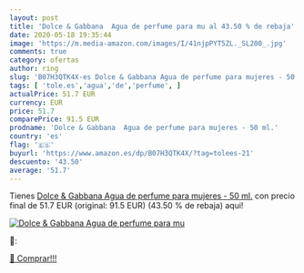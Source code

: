 ```yaml
---
layout: post
title: 'Dolce & Gabbana  Agua de perfume para mu al 43.50 % de rebaja'
date: 2020-05-18 19:35:44
image: 'https://m.media-amazon.com/images/I/41njpPYT5ZL._SL200_.jpg'
comments: true
category: ofertas
author: ring
slug: 'B07H3QTK4X-es Dolce & Gabbana Agua de perfume para mujeres - 50 ml.'
tags: [ 'tole.es','agua','de','perfume', ]
actualPrice: 51.7 EUR
currency: EUR
price: 51.7
comparePrice: 91.5 EUR
prodname: 'Dolce & Gabbana  Agua de perfume para mujeres - 50 ml.'
country: 'es'
flag: '🇪🇸'
buyurl: 'https://www.amazon.es/dp/B07H3QTK4X/?tag=tolees-21'
descuento: '43.50'
average: '51.7'
---
```


Tienes [Dolce & Gabbana  Agua de perfume para mujeres - 50 ml.](https://www.amazon.es/dp/B07H3QTK4X/?tag=tolees-21) con precio final de  51.7 EUR (original: 91.5 EUR) (43.50 %  de rebaja) aqui!

[![Dolce & Gabbana  Agua de perfume para mu](https://m.media-amazon.com/images/I/41njpPYT5ZL._SL200_.jpg)](https://www.amazon.es/dp/B07H3QTK4X/?tag=tolees-21)

🔎:


[🛒 Comprar!!!](https://www.amazon.es/dp/B07H3QTK4X/?tag=tolees-21)
